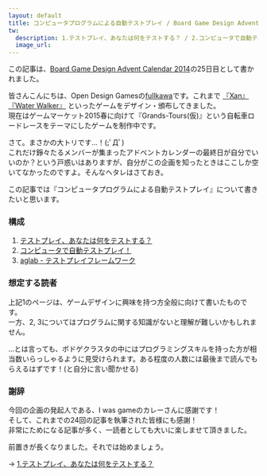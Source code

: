 ```yaml
---
layout: default
title: コンピュータプログラムによる自動テストプレイ / Board Game Design Advent Calendar 2014(25日目) - Open Design Games
tw:
  description: 1.テストプレイ、あなたは何をテストする？ / 2.コンピュータで自動テストプレイ！ / 3.aglab - テストプレイフレームワーク
  image_url: 
---
```


この記事は、<a href="http://www.adventar.org/calendars/447" target="_blank">Board Game Design Advent Calendar 2014</a>の25日目として書かれました。

皆さんこんにちは、Open Design Gamesの<a href="https://twitter.com/fullkawa" target="_blank">fullkawa</a>です。これまで
<a href="http://fullkawa.github.io/open-design-games/products/xan.html" target="_blank">『Xan』</a>
<a href="http://fullkawa.github.io/open-design-games/products/water_walker.html" target="_blank">『Water Walker』</a>
といったゲームをデザイン・頒布してきました。  
現在はゲームマーケット2015春に向けて『Grands-Tours(仮)』という自転車ロードレースをテーマにしたゲームを制作中です。

さて。まさかの大トリです…！(;ﾟДﾟ)  
これだけ錚々たるメンバーが集まったアドベントカレンダーの最終日が自分でいいのか？という戸惑いはありますが、自分がこの企画を知ったときはここしか空いてなかったのですよ。そんなヘタレはさておき。  

この記事では『コンピュータプログラムによる自動テストプレイ』について書きたいと思います。  

### 構成

1. [テストプレイ、あなたは何をテストする？](testplay_1_what_do_you_test.html)
2. [コンピュータで自動テストプレイ！](testplay_2_on_the_computer.html)
3. [aglab - テストプレイフレームワーク](testplay_3_framework.html)

### 想定する読者

上記1のページは、ゲームデザインに興味を持つ方全般に向けて書いたものです。  
一方、2, 3についてはプログラムに関する知識がないと理解が難しいかもしれません。  

…とは言っても、ボドゲクラスタの中にはプログラミングスキルを持った方が相当数いらっしゃるように見受けられます。ある程度の人数には最後まで読んでもらえるはずです！(と自分に言い聞かせる)

### 謝辞

今回の企画の発起人である、I was gameのカレーさんに感謝です！  
そして、これまでの24回の記事を執筆された皆様にも感謝！  
非常にためになる記事が多く、一読者としても大いに楽しませて頂きました。

前置きが長くなりました。それでは始めましょう。


→ [1.テストプレイ、あなたは何をテストする？](testplay_1_what_do_you_test.html)
